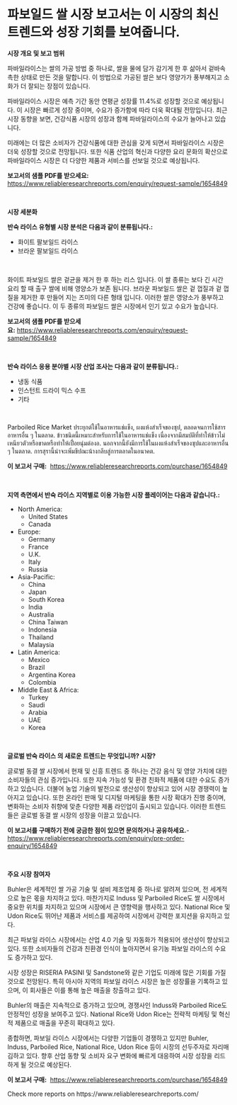 <p><h1>파보일드 쌀 시장 보고서는 이 시장의 최신 트렌드와 성장 기회를 보여줍니다.</h1></p><p><strong>시장 개요 및 보고 범위</strong></p>
<p><p>파바일라이스는 쌀의 가공 방법 중 하나로, 쌀을 물에 담가 감기게 한 후 삶아서 겉바속촉한 상태로 만든 것을 말합니다. 이 방법으로 가공된 쌀은 보다 영양가가 풍부해지고 소화가 더 잘되는 장점이 있습니다.</p><p>파바일라이스 시장은 예측 기간 동안 연평균 성장률 11.4%로 성장할 것으로 예상됩니다. 이 시장은 빠르게 성장 중이며, 수요가 증가함에 따라 더욱 확대될 전망입니다. 최근 시장 동향을 보면, 건강식품 시장의 성장과 함께 파바일라이스의 수요가 늘어나고 있습니다.</p><p>미래에는 더 많은 소비자가 건강식품에 대한 관심을 갖게 되면서 파바일라이스 시장은 더욱 성장할 것으로 전망됩니다. 또한 식품 산업의 혁신과 다양한 요리 문화의 확산으로 파바일라이스 시장은 더 다양한 제품과 서비스를 선보일 것으로 예상됩니다.</p></p>
<p><strong>보고서의 샘플 PDF를 받으세요:</strong> <a href="https://www.reliableresearchreports.com/enquiry/request-sample/1654849">https://www.reliableresearchreports.com/enquiry/request-sample/1654849</a></p>
<p>&nbsp;</p>
<p><strong>시장 세분화</strong></p>
<p><strong>반숙 라이스 유형별 시장 분석은 다음과 같이 분류됩니다.:</strong></p>
<p><ul><li>화이트 팔보일드 라이스</li><li>브라운 팔보일드 라이스</li></ul></p>
<p>&nbsp;</p>
<p><p>화이트 파보일드 쌀은 겉균을 제거 한 후 하는 리스 입니다. 이 쌀 종류는 보다 긴 시간 요리 할 때 출구 쌀에 비해 영양소가 보존 됨니다. 브라운 파보일드 쌀은 겉 껍질과 겉 껍질을 제거한 후 만들어 지는 즈미의 다른 형태 입니다. 이러한 쌀은 영양소가 풍부하고 건강에 좋습니다. 이 두 종류의 파보일드 쌀은 시장에서 인기 있고 수요가 높습니다.</p></p>
<p><strong>보고서의 샘플 PDF를 받으세요:</strong>&nbsp;<a href="https://www.reliableresearchreports.com/enquiry/request-sample/1654849">https://www.reliableresearchreports.com/enquiry/request-sample/1654849</a></p>
<p>&nbsp;</p>
<p><strong> 반숙 라이스 응용 분야별 시장 산업 조사는 다음과 같이 분류됩니다.:</strong></p>
<p><ul><li>냉동 식품</li><li>인스턴트 드라이 믹스 수프</li><li>기타</li></ul></p>
<p>&nbsp;</p>
<p><p>Parboiled Rice Market ประยุกต์ใช้ในอาหารแช่แข็ง, ผงแห้งสำเร็จของซุป, ตลอดจนการใช้สารอาหารอื่น ๆ ในตลาด. ข้าวชนิดนี้เหมาะสำหรับการใช้ในอาหารแช่แข็ง เนื่องจากมีสมบัติที่ทำให้ข้าวไม่เหนียวตัวหรือขาดหรือทำให้เปื่อยนุ่มต่องอ. นอกจากนี้ยังมีการใช้ในผงแห้งสำเร็จของซุปและอาหารอื่น ๆ ในตลาด. การสุรานี้น่าจะเพิ่มขีปณะน้างกลีบสู่การตลาดในอนาคต.</p></p>
<p><strong>이 보고서 구매:</strong>&nbsp; <a href="https://www.reliableresearchreports.com/purchase/1654849">https://www.reliableresearchreports.com/purchase/1654849</a></p>
<p>&nbsp;</p>
<p><strong>지역 측면에서 반숙 라이스 지역별로 이용 가능한 시장 플레이어는 다음과 같습니다.:</strong></p>
<p><ul>
    <li>
        North America:
        <ul>
            <li>United States</li>
            <li>Canada</li>
        </ul>
    </li>
    <li>
        Europe:
        <ul>
            <li>Germany</li>
            <li>France</li>
            <li>U.K.</li>
            <li>Italy</li>
            <li>Russia</li>
        </ul>
    </li>
    <li>
        Asia-Pacific:
        <ul>
            <li>China</li>
            <li>Japan</li>
            <li>South Korea</li>
            <li>India</li>
            <li>Australia</li>
            <li>China Taiwan</li>
            <li>Indonesia</li>
            <li>Thailand</li>
            <li>Malaysia</li>
        </ul>
    </li>
    <li>
        Latin America:
        <ul>
            <li>Mexico</li>
            <li>Brazil</li>
            <li>Argentina Korea</li>
            <li>Colombia</li>
        </ul>
    </li>
    <li>
        Middle East & Africa:
        <ul>
            <li>Turkey</li>
            <li>Saudi</li>
            <li>Arabia</li>
            <li>UAE</li>
            <li>Korea</li>
        </ul>
    </li>
    </ul></p>
<p>&nbsp;</p>
<p><strong>글로벌 반숙 라이스 의 새로운 트렌드는 무엇입니까? 시장?</strong></p>
<p><p>글로벌 동결 쌀 시장에서 현재 및 신흥 트렌드 중 하나는 건강 음식 및 영양 가치에 대한 소비자들의 관심 증가입니다. 또한 지속 가능성 및 환경 친화적 제품에 대한 수요도 증가하고 있습니다. 더불어 농업 기술의 발전으로 생산성이 향상되고 있어 시장 경쟁력이 높아지고 있습니다. 또한 온라인 판매 및 디지털 마케팅을 통한 시장 확대가 진행 중이며, 변화하는 소비자 취향에 맞춘 다양한 제품 라인업이 출시되고 있습니다. 이러한 트렌드들은 글로벌 동결 쌀 시장의 성장을 이끌고 있습니다.</p></p>
<p><strong>이 보고서를 구매하기 전에 궁금한 점이 있으면 문의하거나 공유하세요.</strong>- <a href="https://www.reliableresearchreports.com/enquiry/pre-order-enquiry/1654849">https://www.reliableresearchreports.com/enquiry/pre-order-enquiry/1654849</a></p>
<p>&nbsp;</p>
<p><strong>주요 시장 참여자</strong></p>
<p><p>Buhler은 세계적인 쌀 가공 기술 및 설비 제조업체 중 하나로 알려져 있으며, 전 세계적으로 높은 몫을 차지하고 있다. 마찬가지로 Induss 및 Parboiled Rice도 쌀 시장에서 중요한 위치를 차지하고 있으며 시장에서 큰 영향력을 행사하고 있다. National Rice 및 Udon Rice도 뛰어난 제품과 서비스를 제공하여 시장에서 강력한 포지션을 유지하고 있다.</p><p>최근 파보일 라이스 시장에서는 산업 4.0 기술 및 자동화가 적용되어 생산성이 향상되고 있다. 또한 소비자들의 건강과 친환경 인식이 높아지면서 유기농 파보일 라이스의 수요도 증가하고 있다.</p><p>시장 성장은 RISERIA PASINI 및 Sandstone와 같은 기업도 미래에 많은 기회를 가질 것으로 전망된다. 특히 아시아 지역의 파보일 라이스 시장은 높은 성장률을 기록하고 있으며, 이 회사들은 이를 통해 높은 매출을 창출하고 있다.</p><p>Buhler의 매출은 지속적으로 증가하고 있으며, 경쟁사인 Induss와 Parboiled Rice도 안정적인 성장을 보여주고 있다. National Rice와 Udon Rice는 전략적 마케팅 및 혁신적 제품으로 매출을 꾸준히 확대하고 있다.</p><p>종합하면, 파보일 라이스 시장에서는 다양한 기업들이 경쟁하고 있지만 Buhler, Induss, Parboiled Rice, National Rice, Udon Rice 등이 시장의 선두주자로 자리매김하고 있다. 향후 산업 동향 및 소비자 요구 변화에 빠르게 대응하여 시장 성장을 리드하게 될 것으로 예상된다.</p></p>
<p><strong>이 보고서 구매:</strong>&nbsp;&nbsp;<a href="https://www.reliableresearchreports.com/purchase/1654849">https://www.reliableresearchreports.com/purchase/1654849</a></p>
<p>Check more reports on https://www.reliableresearchreports.com/</p>
